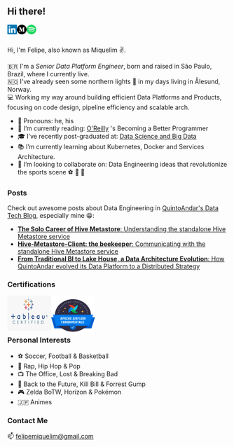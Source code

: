 <!--
**felipemiquelim/felipemiquelim** is a ✨ _special_ ✨ repository because its `README.md` (this file) appears on your GitHub profile.
-->

## Hi there! 
<a href="https://www.linkedin.com/in/felipemiquelim/">
    <img align="left" alt="Felipe's LinkedIN" width="22px" src="https://raw.githubusercontent.com/felipemiquelim/felipemiquelim/main/images/linkedin.svg"/>
</a>
<a href="https://medium.com/@felipemiquelim">
    <img align="left" alt="Felipe's Medium" width="22px" src="https://raw.githubusercontent.com/felipemiquelim/felipemiquelim/main/images/medium.svg"/>
</a>
<a href="https://open.spotify.com/user/11152982022?si=z6ihelXOTIylxiMkIXmW6g">
    <img align="left" alt="Felipe's Spotify" width="22px" src="https://raw.githubusercontent.com/felipemiquelim/felipemiquelim/main/images/spotify.svg"/>
</a>
<br/><br/>

Hi, I'm Felipe, also known as Miquelim :v:. 

:brazil: I'm a *Senior Data Platform Engineer*, born and raised in São Paulo, Brazil, where I currently live.  
:norway: I've already seen some northern lights :milky_way: in my days living in Ålesund, Norway.  
:computer: Working my way around building efficient Data Platforms and Products, focusing on code design, pipeline efficiency and scalable arch.

- :speech_balloon: Pronouns: he, his
- :book: I’m currently reading: [O'Reilly](https://www.oreilly.com/library/view/becoming-a-better/9781491905562/) 's Becoming a Better Programmer
- :mortar_board: I’ve recently post-graduated at: [Data Science and Big Data](https://www.pucminas.br/PucVirtual/Pos-Graduacao/Documents/Ci%c3%aancia%20de%20Dados%20e%20Big%20Data.pdf)
- :books: I’m currently learning about Kubernetes, Docker and Services Architecture.  
- :metal: I’m looking to collaborate on: Data Engineering ideas that revolutionize the sports scene :soccer: :football: :basketball:

### Posts
Check out awesome posts about Data Engineering in [QuintoAndar's Data Tech Blog](https://medium.com/quintoandar-tech-blog/data/home), especially mine :grin::
- [**The Solo Career of Hive Metastore**: Understanding the standalone Hive Metastore service](https://medium.com/@felipemiquelim/c2bcabaec5e?source=friends_link&sk=302387acedfc70a4190f5a8926fb441d)
- [**Hive-Metastore-Client: the beekeeper**: Communicating with the standalone Hive Metastore service](https://medium.com/quintoandar-tech-blog/hive-metastore-client-the-beekeeper-1da0e6744804?source=friends_link&sk=63b8709874d299e625c4b6a195bb2f59)
- [**From Traditional BI to Lake House, a Data Architecture Evolution**: How QuintoAndar evolved its Data Platform to a Distributed Strategy](https://medium.com/quintoandar-tech-blog/from-traditional-bi-to-lake-house-a-data-architecture-evolution-636f4fdaedf2)

### Certifications
<a href="https://www.tableau.com/learn/certification">
<img align="left" alt="Felipe's Tableau" width="100px" height="80px" src="https://raw.githubusercontent.com/felipemiquelim/felipemiquelim/main/images/certification-badge-tableau.png"/>
</a>
<a href="https://www.astronomer.io/certification">
<img align="left" alt="Felipe's Airflow" width="100px" height="90px" src="https://raw.githubusercontent.com/felipemiquelim/felipemiquelim/main/images/certification-badge-astronomer.png"/>
</a><br/><br/><br/><br/>

### Personal Interests
- :soccer: Soccer, Football & Basketball
- :musical_note: Rap, Hip Hop & Pop
- :tv: The Office, Lost & Breaking Bad
- :cinema: Back to the Future, Kill Bill & Forrest Gump
- :video_game: Zelda BoTW, Horizon & Pokémon
- :jp: Animes

### Contact Me
:mailbox: <felipemiquelim@gmail.com>
